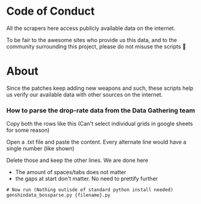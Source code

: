 # Code of Conduct

All the scrapers here access publicly available data on the internet.

To be fair to the awesome sites who provide us this data, and to the community surrounding this project, please do not
misuse the scripts 💛

# About

Since the patches keep adding new weapons and such, these scripts help us verify our available data with other sources
on the internet.

### How to parse the drop-rate data from the Data Gathering team

Copy both the rows like this (Can't select individual grids in google sheets for some reason)

Open a .txt file and paste the content. Every alternate line would have a single number (like shown)

Delete those and keep the other lines. We are done here

- The amount of spaces/tabs does not matter
- the gaps at start don't matter. No need to prettify further

```shell
# Now run (Nothing outisde of standard python install needed)
genshindata_bossparse.py {filename}.py
```
